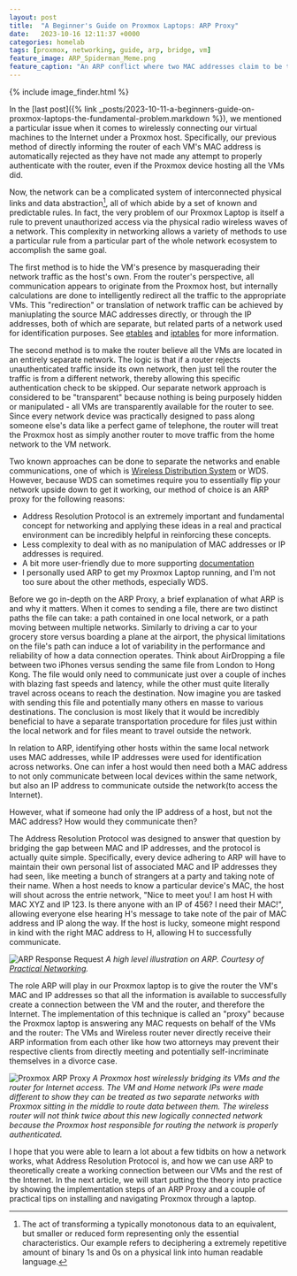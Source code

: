 ```yaml
---
layout: post
title:  "A Beginner's Guide on Proxmox Laptops: ARP Proxy"
date:   2023-10-16 12:11:37 +0000
categories: homelab
tags: [proxmox, networking, guide, arp, bridge, vm]
feature_image: ARP_Spiderman_Meme.png
feature_caption: "An ARP conflict where two MAC addresses claim to be the same IP. Courtesy of [McWooky](https://www.reddit.com/r/MemeRestoration/comments/eq1jwh/i_restored_in_hd_4k_the_original_spiderman/)."
---
```

{% include image_finder.html %}

In the [last post]({% link _posts/2023-10-11-a-beginners-guide-on-proxmox-laptops-the-fundamental-problem.markdown %}), we mentioned a particular issue when it comes to wirelessly connecting our virtual machines to the Internet under a Proxmox host. Specifically, our previous method of directly informing the router of each VM's MAC address is automatically rejected as they have not made any attempt to properly authenticate with the router, even if the Proxmox device hosting all the VMs did.

<!--more-->

Now, the network can be a complicated system of interconnected physical links and data abstraction[^1], all of which abide by a set of known and predictable rules. In fact, the very problem of our Proxmox Laptop is itself a rule to prevent unauthorized access via the physical radio wireless waves of a network. This complexity in networking allows a variety of methods to use a particular rule from a particular part of the whole network ecosystem to accomplish the same goal.

The first method is to hide the VM's presence by masquerading their network traffic as the host's own. From the router's perspective, all communication appears to originate from the Proxmox host, but internally calculations are done to intelligently redirect all the traffic to the appropriate VMs. This "redirection" or translation of network traffic can be achieved by maniuplating the source MAC addresses directly, or through the IP addresses, both of which are separate, but related parts of a network used for identification purposes. See [etables](https://wiki.debian.org/BridgeNetworkConnections#Bridging_with_a_wireless_NIC) and [iptables](https://pve.proxmox.com/wiki/Network_Configuration#sysadmin_network_masquerading) for more information.

The second method is to make the router believe all the VMs are located in an entirely separate network. The logic is that if a router rejects unauthenticated traffic inside its own network, then just tell the router the traffic is from a different network, thereby allowing this specific authentication check to be skipped. Our separate network approach is considered to be "transparent" because nothing is being purposely hidden or manipulated - all VMs are transparently available for the router to see. Since every network device was practically designed to pass along someone else's data like a perfect game of telephone, the router will treat the Proxmox host as simply another router to move traffic from the home network to the VM network. 

Two known approaches can be done to separate the networks and enable communications, one of which is [Wireless Distribution System](https://www.cisco.com/assets/sol/sb/AP541N_Emulators/AP541N_Emulator_v1.9.2/help_WDS_Bridge.htm) or WDS. However, because WDS can sometimes require you to essentially flip your network upside down to get it working, our method of choice is an ARP proxy for the following reasons:

* Address Resolution Protocol is an extremely important and fundamental concept for networking and applying these ideas in a real and practical environment can be incredibly helpful in reinforcing these concepts.
* Less complexity to deal with as no manipulation of MAC addresses or IP addresses is required.
* A bit more user-friendly due to more supporting [documentation](https://wiki.debian.org/BridgeNetworkConnectionsProxyArp)
* I personally used ARP to get my Proxmox Laptop running, and I'm not too sure about the other methods, especially WDS.

Before we go in-depth on the ARP Proxy, a brief explanation of what ARP is and why it matters. When it comes to sending a file, there are two distinct paths the file can take: a path contained in one local network, or a path moving between multiple networks. Similarly to driving a car to your grocery store versus boarding a plane at the airport, the physical limitations on the file's path can induce a lot of variability in the performance and reliability of how a data connection operates. Think about AirDropping a file between two iPhones versus sending the same file from London to Hong Kong. The file would only need to communicate just over a couple of inches with blazing fast speeds and latency, while the other must quite literally travel across oceans to reach the destination. Now imagine you are tasked with sending this file and potentially many others en masse to various destinations. The conclusion is most likely that it would be incredibly beneficial to have a separate transportation procedure for files just within the local network and for files meant to travel outside the network.

In relation to ARP, identifying other hosts within the same local network uses MAC addresses, while IP addresses were used for identification across networks. One can infer a host would then need both a MAC address to not only communicate between local devices within the same network, but also an IP address to communicate outside the network(to access the Internet). 

However, what if someone had only the IP address of a host, but not the MAC address? How would they communicate then?

The Address Resolution Protocol was designed to answer that question by bridging the gap between MAC and IP addresses, and the protocol is actually quite simple. Specifically, every device adhering to ARP will have to maintain their own personal list of associated MAC and IP addresses they had seen, like meeting a bunch of strangers at a party and taking note of their name. When a host needs to know a particular device's MAC, the host will shout across the entrie network, "Nice to meet you! I am host H with MAC XYZ and IP 123. Is there anyone with an IP of 456? I need their MAC!", allowing everyone else hearing H's message to take note of the pair of MAC address and IP along the way. If the host is lucky, someone might respond in kind with the right MAC address to H, allowing H to successfully communicate.

![ARP Response Request](https://www.practicalnetworking.net/wp-content/uploads/2017/01/traditional-arp-process.gif)
*A high level illustration on ARP. Courtesy of [Practical Networking](https://www.practicalnetworking.net/series/arp/traditional-arp/).*

The role ARP will play in our Proxmox laptop is to give the router the VM's MAC and IP addresses so that all the information is available to successfully create a connection between the VM and the router, and therefore the Internet. The implementation of this technique is called an "proxy" because the Proxmox laptop is answering any MAC requests on behalf of the VMs and the router: The VMs and Wireless router never directly receive their ARP information from each other like how two attorneys may prevent their respective clients from directly meeting and potentially self-incriminate themselves in a divorce case. 

![Proxmox ARP Proxy]({{IMG}}Proxmox_ARP_Proxy.svg)
*A Proxmox host wirelessly bridging its VMs and the router for Internet access. The VM and Home network IPs were made different to show they can be treated as two separate networks with Proxmox sitting in the middle to route data between them. The wireless router will not think twice about this new logically connected network because the Proxmox host responsible for routing the network is properly authenticated.*

I hope that you were able to learn a lot about a few tidbits on how a network works, what Address Resolution Protocol is, and how we can use ARP to theoretically create a working connection between our VMs and the rest of the Internet. In the next article, we will start putting the theory into practice by showing the implementation steps of an ARP Proxy and a couple of practical tips on installing and navigating Proxmox through a laptop.

[^1]: The act of transforming a typically monotonous data to an equivalent, but smaller or reduced form representing only the essential characteristics. Our example refers to deciphering a extremely repetitive amount of binary 1s and 0s on a physical link into human readable language.
